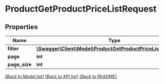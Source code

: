 # ProductGetProductPriceListRequest

## Properties
Name | Type | Description | Notes
------------ | ------------- | ------------- | -------------
**filter** | [**\Swagger\Client\Model\ProductGetProductPriceListRequestFilter**](ProductGetProductPriceListRequestFilter.md) |  | [optional] 
**page** | **int** |  | [optional] 
**page_size** | **int** |  | [optional] 

[[Back to Model list]](../README.md#documentation-for-models) [[Back to API list]](../README.md#documentation-for-api-endpoints) [[Back to README]](../README.md)


